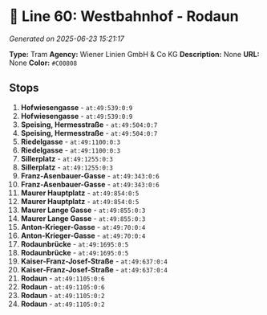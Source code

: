 # 🚊 Line 60: Westbahnhof - Rodaun

*Generated on 2025-06-23 15:21:17*

**Type:** Tram
**Agency:** Wiener Linien GmbH & Co KG
**Description:** None
**URL:** None
**Color:** `#C00808`

## Stops

1. **Hofwiesengasse** - `at:49:539:0:9`
2. **Hofwiesengasse** - `at:49:539:0:9`
3. **Speising, Hermesstraße** - `at:49:504:0:7`
4. **Speising, Hermesstraße** - `at:49:504:0:7`
5. **Riedelgasse** - `at:49:1100:0:3`
6. **Riedelgasse** - `at:49:1100:0:3`
7. **Sillerplatz** - `at:49:1255:0:3`
8. **Sillerplatz** - `at:49:1255:0:3`
9. **Franz-Asenbauer-Gasse** - `at:49:343:0:6`
10. **Franz-Asenbauer-Gasse** - `at:49:343:0:6`
11. **Maurer Hauptplatz** - `at:49:854:0:5`
12. **Maurer Hauptplatz** - `at:49:854:0:5`
13. **Maurer Lange Gasse** - `at:49:855:0:3`
14. **Maurer Lange Gasse** - `at:49:855:0:3`
15. **Anton-Krieger-Gasse** - `at:49:70:0:4`
16. **Anton-Krieger-Gasse** - `at:49:70:0:4`
17. **Rodaunbrücke** - `at:49:1695:0:5`
18. **Rodaunbrücke** - `at:49:1695:0:5`
19. **Kaiser-Franz-Josef-Straße** - `at:49:637:0:4`
20. **Kaiser-Franz-Josef-Straße** - `at:49:637:0:4`
21. **Rodaun** - `at:49:1105:0:6`
22. **Rodaun** - `at:49:1105:0:6`
23. **Rodaun** - `at:49:1105:0:2`
24. **Rodaun** - `at:49:1105:0:2`